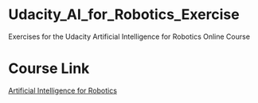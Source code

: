 # Udacity_AI_for_Robotics_Exercise
Exercises for the Udacity Artificial Intelligence for Robotics Online Course

# Course Link
[Artificial Intelligence for Robotics](https://cn.udacity.com/course/artificial-intelligence-for-robotics--cs373 "Artificial Intelligence for Robotics")
